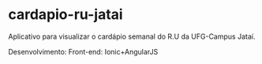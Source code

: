 # cardapio-ru-jatai
Aplicativo para visualizar o cardápio semanal do R.U da UFG-Campus Jataí.

Desenvolvimento:
Front-end: Ionic+AngularJS
